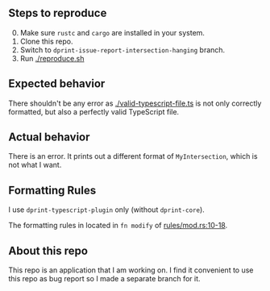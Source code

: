 ## Steps to reproduce

0. Make sure `rustc` and `cargo` are installed in your system.
1. Clone this repo.
2. Switch to `dprint-issue-report-intersection-hanging` branch.
3. Run [./reproduce.sh](./reproduce.sh)

## Expected behavior

There shouldn't be any error as [./valid-typescript-file.ts](./valid-typescript-file.ts) is not only correctly formatted, but also a perfectly valid TypeScript file.

## Actual behavior

There is an error. It prints out a different format of `MyIntersection`, which is not what I want.

## Formatting Rules

I use `dprint-typescript-plugin` only (without `dprint-core`).

The formatting rules in located in `fn modify` of [rules/mod.rs:10-18](./src/rules/mod.rs#L10-18).

## About this repo

This repo is an application that I am working on.
I find it convenient to use this repo as bug report so I made a separate branch for it.
